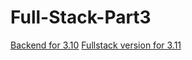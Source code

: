 # Full-Stack-Part3

[Backend for 3.10](https://phnebook-backend.herokuapp.com/api/persons)
[Fullstack version for 3.11](https://phnebook-fullstack.herokuapp.com/) 
